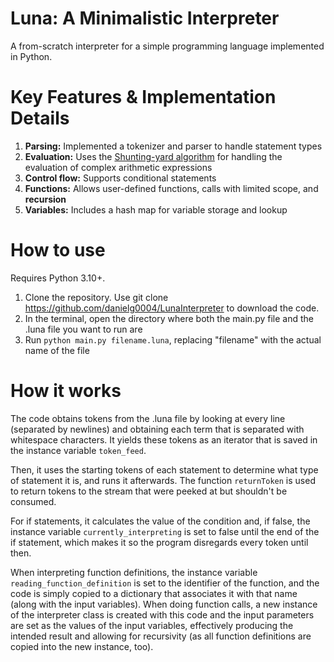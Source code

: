 # Luna: A Minimalistic Interpreter
A from-scratch interpreter for a simple programming language implemented in Python.

# Key Features & Implementation Details
1. **Parsing:** Implemented a tokenizer and parser to handle statement types
2. **Evaluation:** Uses the [Shunting-yard algorithm](https://en.wikipedia.org/wiki/Shunting_yard_algorithm) for handling the evaluation of complex arithmetic expressions
3. **Control flow:** Supports conditional statements
4. **Functions:** Allows user-defined functions, calls with limited scope, and **recursion**
5. **Variables:** Includes a hash map for variable storage and lookup

# How to use
Requires Python 3.10+.
1. Clone the repository. Use git clone https://github.com/danielg0004/LunaInterpreter to download the code.
2. In the terminal, open the directory where both the main.py file and the .luna file you want to run are
3. Run `python main.py filename.luna`, replacing "filename" with the actual name of the file

# How it works
The code obtains tokens from the .luna file by looking at every line (separated by newlines) and obtaining each term that is separated with whitespace characters. It yields these tokens as an iterator that is saved in the instance variable `token_feed`.

Then, it uses the starting tokens of each statement to determine what type of statement it is, and runs it afterwards. The function `returnToken` is used to return tokens to the stream that were peeked at but shouldn't be consumed.

For if statements, it calculates the value of the condition and, if false, the instance variable `currently_interpreting` is set to false until the end of the if statement, which makes it so the program disregards every token until then.

When interpreting function definitions, the instance variable `reading_function_definition` is set to the identifier of the function, and the code is simply copied to a dictionary that associates it with that name (along with the input variables). When doing function calls, a new instance of the interpreter class is created with this code and the input parameters are set as the values of the input variables, effectively producing the intended result and allowing for recursivity (as all function definitions are copied into the new instance, too).
